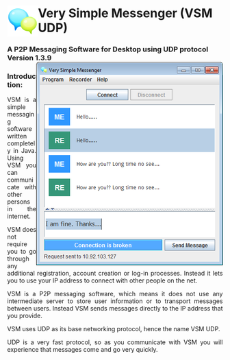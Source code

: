<h1>
<img src = "/resources/app-003.png" al="Icon" align="left">
Very Simple Messenger (VSM UDP)
</h1>
<h3>
A P2P Messaging Software for Desktop using UDP protocol<br>
Version 1.3.9
<img src = "/screen_shot/s6.png" al="VSM UDP Main Window" align="right">
</h3>

<h3>Introduction:</h3>
<p align="justify">VSM is a simple messaging software written completely in Java.
Using VSM you can communicate with other persons in the internet.</p>
<p align="justify">VSM does not require you to go through any additional registration, account creation or log-in processes.
Instead it lets you to use your IP address to connect with other people on the net.</p>
<p align="justify">VSM is a P2P messaging software, which means it does not use any intermediate server
to store user information or to transport messages between users.
Instead VSM sends messages directly to the IP address that you provide.</p>
<p align="justify">VSM uses UDP as its base networking protocol, hence the name VSM UDP.</p>
<p align="justify">UDP is a very fast protocol, so as you communicate with VSM
you will experience that messages come and go very quickly.</p>

